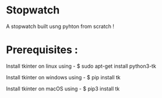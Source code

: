 # Stopwatch
A stopwatch built usng pyhton from scratch !

# Prerequisites :

Install tkinter on linux using - $ sudo apt-get install python3-tk

Install tkinter on windows using - $ pip install tk

Install tkinter on macOS using - $ pip3 install tk
